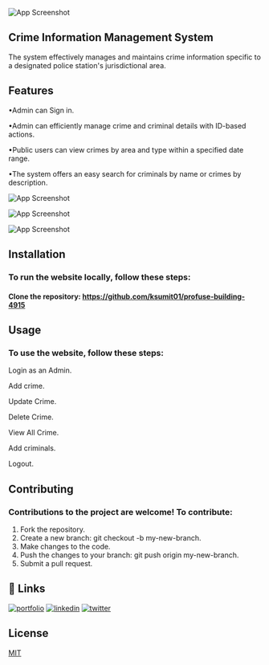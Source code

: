 

![App Screenshot](https://github.com/ksumit01/profuse-building-4915/blob/day_5/ScreenShots/Screenshot%202023-05-03%20at%209.23.53%20PM.png?raw=true)

## Crime Information Management System
The system effectively manages and maintains crime information specific to a designated police station's jurisdictional area.




## Features

•Admin can Sign in. 

•Admin can efficiently manage crime and criminal details with ID-based actions.

•Public users can view crimes by area and type within a specified date range.

•The system offers an easy search for criminals by name or crimes by description.




![App Screenshot](https://github.com/ksumit01/profuse-building-4915/blob/main/ScreenShots/Screenshot%202023-05-13%20at%204.56.46%20PM.png?raw=true)


![App Screenshot](https://github.com/ksumit01/profuse-building-4915/blob/main/ScreenShots/Screenshot%202023-05-13%20at%204.57.25%20PM.png?raw=true)

![App Screenshot](https://github.com/ksumit01/profuse-building-4915/blob/main/ScreenShots/Screenshot%202023-05-13%20at%204.59.09%20PM.png?raw=true)

## Installation

### To run the website locally, follow these steps:

#### Clone the repository: https://github.com/ksumit01/profuse-building-4915



    
## Usage

### To use the website, follow these steps:

 Login as an Admin.

Add crime.

Update Crime.

Delete Crime.

View All Crime.

Add criminals.

Logout.



## Contributing

### Contributions to the project are welcome! To contribute:

1. Fork the repository.
2. Create a new branch: git checkout -b my-new-branch.
3. Make changes to the code.
4. Push the changes to your branch: git push origin my-new-branch.
5. Submit a pull request.



## 🔗 Links
[![portfolio](https://img.shields.io/badge/my_portfolio-000?style=for-the-badge&logo=ko-fi&logoColor=white)](https://katherineoelsner.com/)
[![linkedin](https://img.shields.io/badge/linkedin-0A66C2?style=for-the-badge&logo=linkedin&logoColor=white)](https://www.linkedin.com/)
[![twitter](https://img.shields.io/badge/twitter-1DA1F2?style=for-the-badge&logo=twitter&logoColor=white)](https://twitter.com/)


## License

[MIT](https://choosealicense.com/licenses/mit/)

